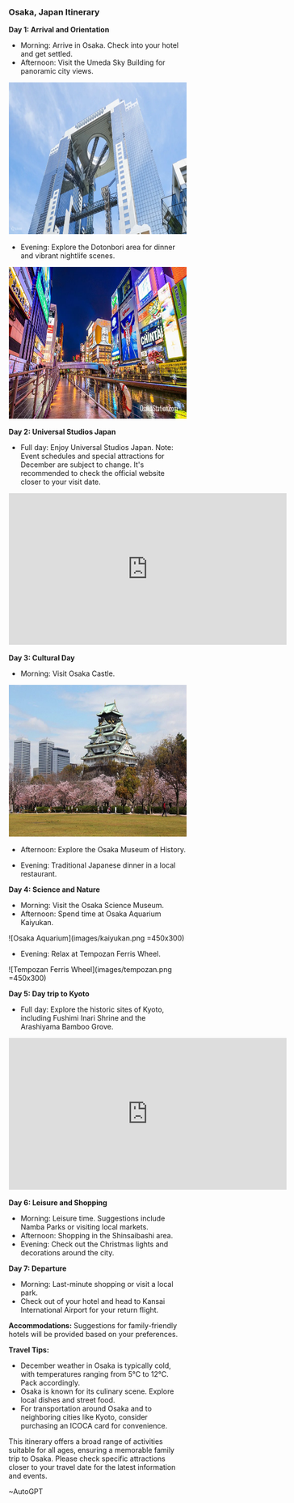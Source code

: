 <div style="width: 70%; margin: 0 auto;">

### Osaka, Japan Itinerary

**Day 1: Arrival and Orientation**
- Morning: Arrive in Osaka. Check into your hotel and get settled.
- Afternoon: Visit the Umeda Sky Building for panoramic city views.

<div style="text-align: center;">
<img src="images/umeda_sky_building.png" width="550" height="300">
</div>

- Evening: Explore the Dotonbori area for dinner and vibrant nightlife scenes.

<div style="text-align: center;">
<img src="images/dotonbori.png" width="550" height="300">
</div>

**Day 2: Universal Studios Japan**
- Full day: Enjoy Universal Studios Japan. Note: Event schedules and special attractions for December are subject to change. It's recommended to check the official website closer to your visit date.

<div style="text-align: center;">
<iframe width="550" height="300" src="https://www.youtube.com/embed/bBkCbm4b0vI?si=uNclmth-2M4nINLf" frameborder="0" allow="accelerometer; autoplay; clipboard-write; encrypted-media; gyroscope; picture-in-picture" allowfullscreen></iframe>
</div>

**Day 3: Cultural Day**
- Morning: Visit Osaka Castle.

<div style="text-align: center;">
<img src="images/osakajo.png" width="550" height="300">
</div>

- Afternoon: Explore the Osaka Museum of History.

- Evening: Traditional Japanese dinner in a local restaurant.

**Day 4: Science and Nature**
- Morning: Visit the Osaka Science Museum.
- Afternoon: Spend time at Osaka Aquarium Kaiyukan.

![Osaka Aquarium](images/kaiyukan.png =450x300)
- Evening: Relax at Tempozan Ferris Wheel.

![Tempozan Ferris Wheel](images/tempozan.png =450x300)

**Day 5: Day trip to Kyoto**
- Full day: Explore the historic sites of Kyoto, including Fushimi Inari Shrine and the Arashiyama Bamboo Grove.

<div style="text-align: center;">
<iframe width="550" height="300" src="https://www.youtube.com/embed/2G0Hh8f9Cc8?si=01QBZLLBPLCnU6SE" frameborder="0" allow="accelerometer; autoplay; clipboard-write; encrypted-media; gyroscope; picture-in-picture" allowfullscreen></iframe>
</div>

**Day 6: Leisure and Shopping**
- Morning: Leisure time. Suggestions include Namba Parks or visiting local markets.
- Afternoon: Shopping in the Shinsaibashi area.
- Evening: Check out the Christmas lights and decorations around the city.

**Day 7: Departure**
- Morning: Last-minute shopping or visit a local park.
- Check out of your hotel and head to Kansai International Airport for your return flight.

**Accommodations:** Suggestions for family-friendly hotels will be provided based on your preferences.

**Travel Tips:**
- December weather in Osaka is typically cold, with temperatures ranging from 5°C to 12°C. Pack accordingly.
- Osaka is known for its culinary scene. Explore local dishes and street food.
- For transportation around Osaka and to neighboring cities like Kyoto, consider purchasing an ICOCA card for convenience.

This itinerary offers a broad range of activities suitable for all ages, ensuring a memorable family trip to Osaka. Please check specific attractions closer to your travel date for the latest information and events.

~AutoGPT
</div>